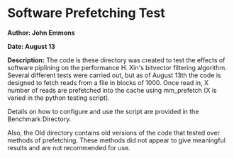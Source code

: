 Software Prefetching Test
=====

**Author: John Emmons**

**Date: August 13**

**Description:** The code is these directory was created to test the effects of software piplining on the performance H. Xin's bitvector filtering algorithm. Several different tests were carried out, but as of August 13th the code is designed to fetch reads from a file in blocks of 1000. Once read in, X number of reads are prefetched into the cache using mm_prefetch (X is varied in the python testing script). 

Details on how to configure and use the script are provided in the Benchmark Directory.  

Also, the Old directory contains old versions of the code that tested over methods of prefetching. These methods did not appear to give meaningful results and are not recommended for use.